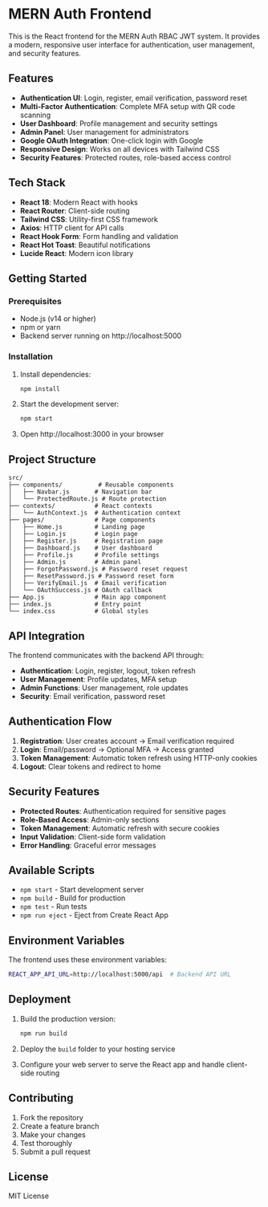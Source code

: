 # MERN Auth Frontend

This is the React frontend for the MERN Auth RBAC JWT system. It provides a modern, responsive user interface for authentication, user management, and security features.

## Features

- **Authentication UI**: Login, register, email verification, password reset
- **Multi-Factor Authentication**: Complete MFA setup with QR code scanning
- **User Dashboard**: Profile management and security settings
- **Admin Panel**: User management for administrators
- **Google OAuth Integration**: One-click login with Google
- **Responsive Design**: Works on all devices with Tailwind CSS
- **Security Features**: Protected routes, role-based access control

## Tech Stack

- **React 18**: Modern React with hooks
- **React Router**: Client-side routing
- **Tailwind CSS**: Utility-first CSS framework
- **Axios**: HTTP client for API calls
- **React Hook Form**: Form handling and validation
- **React Hot Toast**: Beautiful notifications
- **Lucide React**: Modern icon library

## Getting Started

### Prerequisites

- Node.js (v14 or higher)
- npm or yarn
- Backend server running on http://localhost:5000

### Installation

1. Install dependencies:

   ```bash
   npm install
   ```

2. Start the development server:

   ```bash
   npm start
   ```

3. Open http://localhost:3000 in your browser

## Project Structure

```
src/
├── components/          # Reusable components
│   ├── Navbar.js       # Navigation bar
│   └── ProtectedRoute.js # Route protection
├── contexts/           # React contexts
│   └── AuthContext.js  # Authentication context
├── pages/              # Page components
│   ├── Home.js         # Landing page
│   ├── Login.js        # Login page
│   ├── Register.js     # Registration page
│   ├── Dashboard.js    # User dashboard
│   ├── Profile.js      # Profile settings
│   ├── Admin.js        # Admin panel
│   ├── ForgotPassword.js # Password reset request
│   ├── ResetPassword.js # Password reset form
│   ├── VerifyEmail.js  # Email verification
│   └── OAuthSuccess.js # OAuth callback
├── App.js              # Main app component
├── index.js            # Entry point
└── index.css           # Global styles
```

## API Integration

The frontend communicates with the backend API through:

- **Authentication**: Login, register, logout, token refresh
- **User Management**: Profile updates, MFA setup
- **Admin Functions**: User management, role updates
- **Security**: Email verification, password reset

## Authentication Flow

1. **Registration**: User creates account → Email verification required
2. **Login**: Email/password → Optional MFA → Access granted
3. **Token Management**: Automatic token refresh using HTTP-only cookies
4. **Logout**: Clear tokens and redirect to home

## Security Features

- **Protected Routes**: Authentication required for sensitive pages
- **Role-Based Access**: Admin-only sections
- **Token Management**: Automatic refresh with secure cookies
- **Input Validation**: Client-side form validation
- **Error Handling**: Graceful error messages

## Available Scripts

- `npm start` - Start development server
- `npm build` - Build for production
- `npm test` - Run tests
- `npm run eject` - Eject from Create React App

## Environment Variables

The frontend uses these environment variables:

```bash
REACT_APP_API_URL=http://localhost:5000/api  # Backend API URL
```

## Deployment

1. Build the production version:

   ```bash
   npm run build
   ```

2. Deploy the `build` folder to your hosting service

3. Configure your web server to serve the React app and handle client-side routing

## Contributing

1. Fork the repository
2. Create a feature branch
3. Make your changes
4. Test thoroughly
5. Submit a pull request

## License

MIT License
